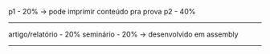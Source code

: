 p1 - 20% → pode imprimir conteúdo pra prova
p2 - 40%

---
artigo/relatório - 20%
seminário - 20%
→ desenvolvido em assembly

---